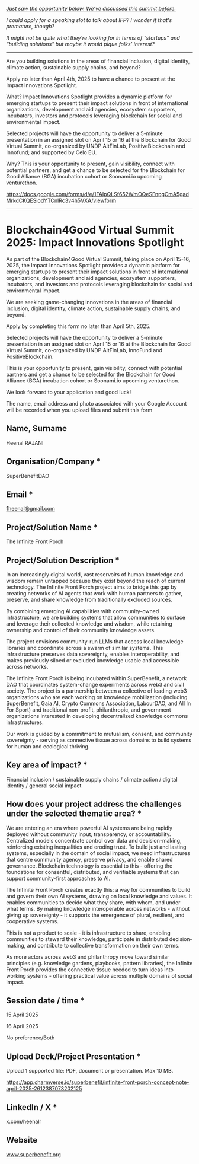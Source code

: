 _[Just saw the opportunity below. We’ve discussed this summit before.](https://docs.google.com/forms/d/e/1FAIpQLSf652WmOQeSFnpgCmA5gadMrkdCKQESiodYTCnlRc3v4h5VXA/viewform)_

_I could apply for a speaking slot to talk about IFP? I wonder if that's premature, though?_

_It might not be quite what they’re looking for in terms of “startups” and “building solutions” but maybe it would pique folks’ interest?_

---

Are you building solutions in the areas of financial inclusion, digital identity, climate action, sustainable supply chains, and beyond?

Apply no later than April 4th, 2025 to have a chance to present at the Impact Innovations Spotlight.

What? Impact Innovations Spotlight provides a dynamic platform for emerging startups to present their impact solutions in front of international organizations, development and aid agencies, ecosystem supporters, incubators, investors and protocols leveraging blockchain for social and environmental impact.

Selected projects will have the opportunity to deliver a 5-minute presentation in an assigned slot on April 15 or 16 at the Blockchain for Good Virtual Summit, co-organized by UNDP AltFinLab, PositiveBlockchain and Innofund; and supported by Celo EU.

Why? This is your opportunity to present, gain visibility, connect with potential partners, and get a chance to be selected for the Blockchain for Good Alliance (BGA) incubation cohort or Soonami.io upcoming venturethon.

https://docs.google.com/forms/d/e/1FAIpQLSf652WmOQeSFnpgCmA5gadMrkdCKQESiodYTCnlRc3v4h5VXA/viewform

---

# Blockchain4Good Virtual Summit 2025: Impact Innovations Spotlight 

As part of the Blockchain4Good Virtual Summit, taking place on April 15-16, 2025, the Impact Innovations Spotlight provides a dynamic platform for emerging startups to present their impact solutions in front of international organizations, development and aid agencies, ecosystem supporters, incubators, and investors and protocols leveraging blockchain for social and environmental impact.

We are seeking game-changing innovations in the areas of financial inclusion, digital identity, climate action, sustainable supply chains, and beyond.

Apply by completing this form no later than April 5th, 2025.

Selected projects will have the opportunity to deliver a 5-minute presentation in an assigned slot on April 15 or 16 at the Blockchain for Good Virtual Summit, co-organized by UNDP AltFinLab, InnoFund and PositiveBlockchain.

This is your opportunity to present, gain visibility, connect with potential partners and get a chance to be selected for the Blockchain for Good Alliance (BGA) incubation cohort or Soonami.io upcoming venturethon.

We look forward to your application and good luck!

The name, email address and photo associated with your Google Account will be recorded when you upload files and submit this form

## Name, Surname

Heenal RAJANI

## Organisation/Company \* 

SuperBenefitDAO

## Email \* 

1heenal@gmail.com

## Project/Solution Name \* 

The Infinite Front Porch

## Project/Solution Description \* 

In an increasingly digital world, vast reservoirs of human knowledge and wisdom remain untapped because they exist beyond the reach of current technology. The Infinite Front Porch project aims to bridge this gap by creating networks of AI agents that work with human partners to gather, preserve, and share knowledge from traditionally excluded sources. 

By combining emerging AI capabilities with community-owned infrastructure, we are building systems that allow communities to surface and leverage their collected knowledge and wisdom, while retaining ownership and control of their community knowledge assets. 

The project envisions community-run LLMs that access local knowledge libraries and coordinate across a swarm of similar systems. This infrastructure preserves data sovereignty, enables interoperability, and makes previously siloed or excluded knowledge usable and  accessible across networks.

The Infinite Front Porch is being incubated within SuperBenefit, a network DAO that coordinates system-change experiments across web3 and civil society. The project is a partnership between a collective of leading web3 organizations who are each working on knowledge mobilization (including SuperBenefit, Gaia AI, Crypto Commons Association, LabourDAO, and All In For Sport) and traditional non-profit, philanthropic, and government organizations interested in developing decentralized knowledge commons infrastructures.

Our work is guided by a commitment to mutualism, consent, and community sovereignty - serving as connective tissue across domains to build systems for human and ecological thriving.

## Key area of impact? \*

Financial inclusion / sustainable supply chains / climate action / digital identity / general social impact

## How does your project address the challenges under the selected thematic area? \* 

We are entering an era where powerful AI systems are being rapidly deployed without community input, transparency, or accountability. Centralized models concentrate control over data and decision-making, reinforcing existing inequalities and eroding trust. To build just and lasting systems, especially in the domain of social impact, we need infrastructures that centre community agency, preserve privacy, and enable shared governance. Blockchain technology is essential to this - offering the foundations for consentful, distributed, and verifiable systems that can support community-first approaches to AI.

The Infinite Front Porch creates exactly this: a way for communities to build and govern their own AI systems, drawing on local knowledge and values. It enables communities to decide what they share, with whom, and under what terms. By making knowledge interoperable across networks - without giving up sovereignty - it supports the emergence of plural, resilient, and cooperative systems.

This is not a product to scale - it is infrastructure to share, enabling communities to steward their knowledge, participate in distributed decision-making, and contribute to collective transformation on their own terms. 

As more actors across web3 and philanthropy move toward similar principles (e.g. knowledge gardens, playbooks, pattern libraries), the Infinite Front Porch provides the connective tissue needed to turn ideas into working systems - offering practical value across multiple domains of social impact.

## Session date / time \* 

15 April 2025

16 April 2025

No preference/Both 

## Upload Deck/Project Presentation \* 

Upload 1 supported file: PDF, document or presentation. Max 10 MB. 

https://app.charmverse.io/superbenefit/infinite-front-porch-concept-note-april-2025-2612387073202125

## LinkedIn / X \* 

x.com/heenalr

## Website

www.superbenefit.org